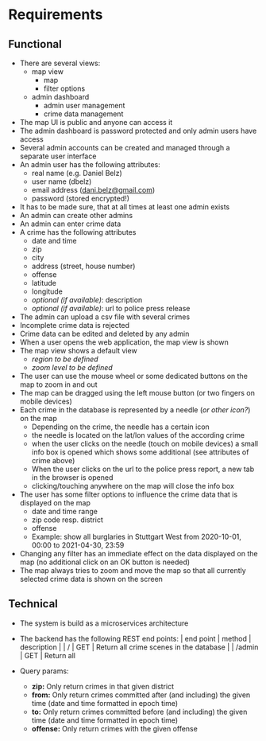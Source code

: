 # Requirements

## Functional

 * There are several views:
   * map view
     * map
     * filter options
   * admin dashboard
     * admin user management
     * crime data management
 * The map UI is public and anyone can access it
 * The admin dashboard is password protected and only admin users have access
 * Several admin accounts can be created and managed through a separate user interface
 * An admin user has the following attributes:
   * real name (e.g. Daniel Belz)
   * user name (dbelz)
   * email address (dani.belz@gmail.com)
   * password (stored encrypted!)
 * It has to be made sure, that at all times at least one admin exists
 * An admin can create other admins
 * An admin can enter crime data
 * A crime has the following attributes
   * date and time
   * zip
   * city
   * address (street, house number)
   * offense
   * latitude
   * longitude
   * _optional (if available)_: description
   * _optional (if available)_: url to police press release
  * The admin can upload a csv file with several crimes
  * Incomplete crime data is rejected
  * Crime data can be edited and deleted by any admin
  * When a user opens the web application, the map view is shown
  * The map view shows a default view
    * _region to be defined_
    * _zoom level to be defined_
  * The user can use the mouse wheel or some dedicated buttons on the map to zoom in and out
  * The map can be dragged using the left mouse button (or two fingers on mobile devices)
  * Each crime in the database is represented by a needle (_or other icon?_) on the map
    * Depending on the crime, the needle has a certain icon
    * the needle is located on the lat/lon values of the according crime
    * when the user clicks on the needle (touch on mobile devices) a small info box is opened which shows some additional (see attributes of crime above)
    * When the user clicks on the url to the police press report, a new tab in the browser is opened
    * clicking/touching anywhere on the map will close the info box
  * The user has some filter options to influence the crime data that is displayed on the map
    * date and time range
    * zip code resp. district
    * offense
    * Example: show all burglaries in Stuttgart West from 2020-10-01, 00:00 to 2021-04-30, 23:59
  * Changing any filter has an immediate effect on the data displayed on the map (no additional click on an OK button is needed)
  * The map always tries to zoom and move the map so that all currently selected crime data is shown on the screen


## Technical

 * The system is build as a microservices architecture
 * The backend has the following REST end points:
   | end point | method | description |
   | /         | GET    | Return all crime scenes in the database |
   | /admin    | GET    | Return all 


 * Query params:
    - __zip:__ Only return crimes in that given district
    - __from:__ Only return crimes committed after (and including) the given time (date and time formatted in epoch time)
    - __to:__ Only return crimes committed before (and including) the given time (date and time formatted in epoch time)
    - __offense:__ Only return crimes with the given offense
